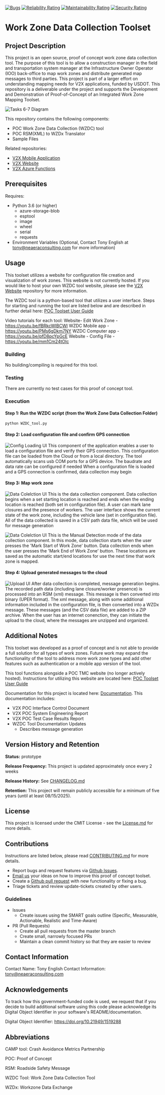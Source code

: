[![Bugs](https://sonarcloud.io/api/project_badges/measure?project=TonyEnglish_V2X-manual-data-collection&metric=bugs)](https://sonarcloud.io/dashboard?id=TonyEnglish_V2X-manual-data-collection)
[![Reliability Rating](https://sonarcloud.io/api/project_badges/measure?project=TonyEnglish_V2X-manual-data-collection&metric=reliability_rating)](https://sonarcloud.io/dashboard?id=TonyEnglish_V2X-manual-data-collection)
[![Maintainability Rating](https://sonarcloud.io/api/project_badges/measure?project=TonyEnglish_V2X-manual-data-collection&metric=sqale_rating)](https://sonarcloud.io/dashboard?id=TonyEnglish_V2X-manual-data-collection)
[![Security Rating](https://sonarcloud.io/api/project_badges/measure?project=TonyEnglish_V2X-manual-data-collection&metric=security_rating)](https://sonarcloud.io/dashboard?id=TonyEnglish_V2X-manual-data-collection)

# Work Zone Data Collection Toolset

## Project Description

This project is an open source, proof of concept work zone data collection tool. The purpose of this tool is to allow a construction manager in the field and transportation system manager at the Infrastructure Owner Operator (IOO) back-office to map work zones and distribute generated map messages to third parties. This project is part of a larger effort on understanding mapping needs for V2X applications, funded by USDOT. This repository is a deliverable under the project and supports the Development and Demonstration of Proof-of-Concept of an Integrated Work Zone Mapping Toolset.

![Tasks 6-7 Diagram](https://github.com/TonyEnglish/Work_Zone_Data_Collection_Toolset/blob/master/images/POC_WZ_Toolset.jpg)

This repository contains the following components:

- POC Work Zone Data Collection (WZDC) tool
- POC RSM(XML) to WZDx Translator
- Sample Files

Related repositories:

- [V2X Mobile Application](https://github.com/TonyEnglish/V2X_MobileApplication)
- [V2X Website](https://github.com/TonyEnglish/V2X_Website)
- [V2X Azure Functions](https://github.com/TonyEnglish/V2X_AzureFunctions)

## Prerequisites

Requires:

- Python 3.6 (or higher)
  - azure-storage-blob
  - esptool
  - image
  - wheel
  - serial
  - requests
- Environment Variables (Optional, Contact Tony English at [tony@neaeraconsulting.com](mailto://tony@neaeraconsulting.com) for more information)

## Usage

This toolset utilizes a website for configuration file creation and visualization of work zones. This website is not currently hosted. If you would like to host your own WZDC tool website, please see the [V2X Website](https://github.com/TonyEnglish/V2X_Website) repository for more information.

The WZDC tool is a python-based tool that utilizes a user interface. Steps for starting and running the tool are listed below and are described in further detail here: [POC Toolset User Guide](https://github.com/TonyEnglish/Work_Zone_Data_Collection_Toolset/blob/master/POC%20Toolset%20User%20Guide.pdf)

Video tutorials for each tool:
Website- Edit Work Zone - https://youtu.be/fBRkcWIBCWI
WZDC Mobile app - https://youtu.be/PMs6gDkm7NY
WZDC Computer app - https://youtu.be/pfD8pcYpGcE
Website - Config File - https://youtu.be/mm1Cm24tOIc

### Building

No building/compiling is required for this tool.

### Testing

There are currently no test cases for this proof of concept tool.

### Execution

#### Step 1: Run the WZDC script (from the Work Zone Data Collection Folder)

```
python WZDC_tool.py
```

#### Step 2: Load configuration file and confirm GPS connection

![Config Loading UI](https://github.com/TonyEnglish/Work_Zone_Data_Collection_Toolset/blob/master/images/WZDC_tool_initialization_screen.jpg)
This component of the application enables a user to load a configuration file and verify their GPS connection. This configuration file can be loaded from the Cloud or from a local directory.
The tool automatically scans usb COM ports for a GPS device. The baudrate and data rate can be configured if needed
When a configuration file is loaded and a GPS connection is confirmed, data collection may begin

#### Step 3: Map work zone

![Data Colelction UI](https://github.com/TonyEnglish/Work_Zone_Data_Collection_Toolset/blob/master/images/WZDC_tool_automatic_data_collection_screen.JPG)
This is the data collection component. Data collection begins when a set starting location is reached and ends when the ending location is reached (both set in configuration file). A user can mark lane closures and the presence of workers. The user interface shows the current state of the work zone, including the vehicle lane (set in configuration file). All of the data collected is saved in a CSV path data file, which will be used for message generation

![Data Colelction UI](https://github.com/TonyEnglish/Work_Zone_Data_Collection_Toolset/blob/master/images/WZDC_tool_manual_data_collection_screen.JPG)
This is the Manual Detection mode of the data collection component. In this mode, data collection starts when the user presses the 'Mark Start of Work Zone' button. Data collection ends when the user presses the 'Mark End of Work Zone' button. These locations are saved as the automatic start/end locations for use the next time that work zone is mapped.

#### Step 4: Upload generated messages to the cloud

![Upload UI](https://github.com/TonyEnglish/Work_Zone_Data_Collection_Toolset/blob/master/images/upload_ui_screenshot.jpg)
After data collection is completed, message generation begins. The recorded path data (including lane closure/worker presence) is processed into an RSM (xml) message. This message is then converted into binary (UPER format). The xml message, along with some additional information included in the configuration file, is then converted into a WZDx message. These messages (and the CSV data file) are added to a ZIP archive. When the user has an internet conenction, they can initiate the upload to the cloud, where the messages are unzipped and organized.

## Additional Notes

This toolset was developed as a proof of concept and is not able to provide a full solution for all types of work zones. Future work may expand the functionality of the tool to address more work zone types and add other features such as authentication or a mobile app version of the tool.

This tool functions alongside a POC TMC website (no longer actively hosted). Instructions for utilizing this website are located here: [POC Toolset User Guide](https://github.com/TonyEnglish/Work_Zone_Data_Collection_Toolset/blob/master/POC%20Toolset%20User%20Guide.pdf)

Documentation for this project is located here: [Documentation](https://github.com/TonyEnglish/Work_Zone_Data_Collection_Toolset/tree/master/Documentation). This documentation includes:

- V2X POC Interface Control Document
- V2X POC System Engineering Report
- V2X POC Test Case Results Report
- WZDC Tool Documentation Updates
  - Describes message generation

## Version History and Retention

**Status:** prototype

**Release Frequency:** This project is updated approximately once every 2 weeks

**Release History:** See [CHANGELOG.md](https://github.com/TonyEnglish/Work_Zone_Data_Collection_Toolset/blob/master/CHANGELOG.md)

**Retention:** This project will remain publicly accessible for a minimum of five years (until at least 08/15/2025).

## License

This project is licensed under the CMIT License - see the [License.md](https://github.com/TonyEnglish/Work_Zone_Data_Collection_Toolset/blob/master/LICENSE.md) for more details.

## Contributions

Instructions are listed below, please read [CONTRIBUTING.md](https://github.com/TonyEnglish/Work_Zone_Data_Collection_Toolset/blob/master/CONTRIBUTING.md) for more details.

- Report bugs and request features via [Github Issues](https://github.com/TonyEnglish/Work_Zone_Data_Collection_Toolset/issues).
- [Email us](mailto://tony@neaeraconsulting.com) your ideas on how to improve this proof of concept toolset.
- Create a [Github pull request](https://github.com/TonyEnglish/Work_Zone_Data_Collection_Toolset/pulls) with new functionality or fixing a bug.
- Triage tickets and review update-tickets created by other users.

### Guidelines

- Issues
  - Create issues using the SMART goals outline (Specific, Measurable, Actionable, Realistic and Time-Aware)
- PR (Pull Requests)
  - Create all pull requests from the master branch
  - Create small, narrowly focused PRs
  - Maintain a clean commit history so that they are easier to review

## Contact Information

Contact Name: Tony English
Contact Information: [tony@neaeraconsulting.com](mailto://tony@neaeraconsulting.com)

## Acknowledgements

To track how this government-funded code is used, we request that if you decide to build additional software using this code please acknowledge its Digital Object Identifier in your software's README/documentation.

Digital Object Identifier: https://doi.org/10.21949/1519288

## Abbreviations

CAMP tool: Crash Avoidance Metrics Partnership

POC: Proof of Concept

RSM: Roadside Safety Message

WZDC Tool: Work Zone Data Collection Tool

WZDx: Workzone Data Exchange
